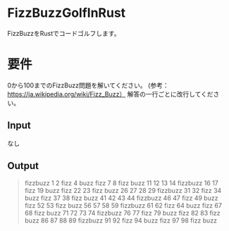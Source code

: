 # FizzBuzzGolfInRust
FizzBuzzをRustでコードゴルフします。

# 要件
0から100までのFizzBuzz問題を解いてください。
(参考：https://ja.wikipedia.org/wiki/Fizz_Buzz）
解答の一行ごとに改行してください。

## Input
なし

## Output
> fizzbuzz
> 1
> 2
> fizz
> 4
> buzz
> fizz
> 7
> 8
> fizz
> buzz
> 11
> 12
> 13
> 14
> fizzbuzz
> 16
> 17
> fizz
> 19
> buzz
> fizz
> 22
> 23
> fizz
> buzz
> 26
> 27
> 28
> 29
> fizzbuzz
> 31
> 32
> fizz
> 34
> buzz
> fizz
> 37
> 38
> fizz
> buzz
> 41
> 42
> 43
> 44
> fizzbuzz
> 46
> 47
> fizz
> 49
> buzz
> fizz
> 52
> 53
> fizz
> buzz
> 56
> 57
> 58
> 59
> fizzbuzz
> 61
> 62
> fizz
> 64
> buzz
> fizz
> 67
> 68
> fizz
> buzz
> 71
> 72
> 73
> 74
> fizzbuzz
> 76
> 77
> fizz
> 79
> buzz
> fizz
> 82
> 83
> fizz
> buzz
> 86
> 87
> 88
> 89
> fizzbuzz
> 91
> 92
> fizz
> 94
> buzz
> fizz
> 97
> 98
> fizz
> buzz
